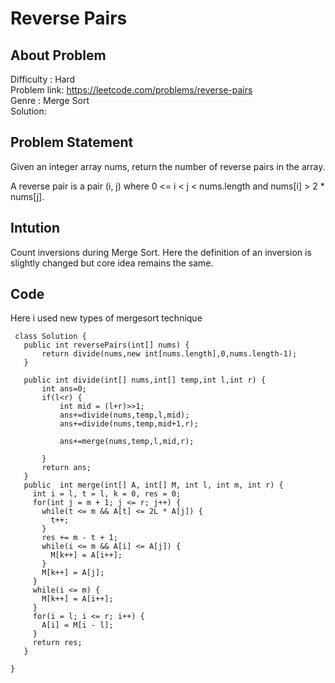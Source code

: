 <h1>Reverse Pairs</h1>

## About Problem 
  Difficulty : Hard<br/>
  Problem link: https://leetcode.com/problems/reverse-pairs<br/>
  Genre : Merge Sort  <br/>
  Solution: 
  
## Problem Statement
Given an integer array nums, return the number of reverse pairs in the array.

A reverse pair is a pair (i, j) where 0 <= i < j < nums.length and nums[i] > 2 * nums[j].

## Intution 
Count inversions during Merge Sort. Here the definition of an inversion is slightly changed but core idea remains the same.

## Code
Here i used new types of mergesort technique
 ```
  class Solution {
    public int reversePairs(int[] nums) {
        return divide(nums,new int[nums.length],0,nums.length-1);
    }
    
    public int divide(int[] nums,int[] temp,int l,int r) {
        int ans=0;
        if(l<r) {
            int mid = (l+r)>>1;
            ans+=divide(nums,temp,l,mid);
            ans+=divide(nums,temp,mid+1,r);
            
            ans+=merge(nums,temp,l,mid,r);
            
        }
        return ans;
    }
    public  int merge(int[] A, int[] M, int l, int m, int r) {
      int i = l, t = l, k = 0, res = 0;
      for(int j = m + 1; j <= r; j++) {
        while(t <= m && A[t] <= 2L * A[j]) {
          t++;
        }
        res += m - t + 1;
        while(i <= m && A[i] <= A[j]) {
          M[k++] = A[i++];
        }
        M[k++] = A[j];
      }
      while(i <= m) {
        M[k++] = A[i++];
      }
      for(i = l; i <= r; i++) {
        A[i] = M[i - l];
      }
      return res;
    }
    
}
 ```
